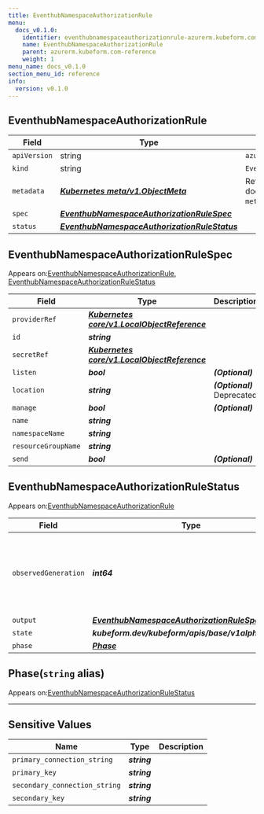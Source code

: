 ```yaml
---
title: EventhubNamespaceAuthorizationRule
menu:
  docs_v0.1.0:
    identifier: eventhubnamespaceauthorizationrule-azurerm.kubeform.com
    name: EventhubNamespaceAuthorizationRule
    parent: azurerm.kubeform.com-reference
    weight: 1
menu_name: docs_v0.1.0
section_menu_id: reference
info:
  version: v0.1.0
---
```


## EventhubNamespaceAuthorizationRule
| Field | Type | Description |
| ------ | ----- | ----------- |
| `apiVersion` | string | `azurerm.kubeform.com/v1alpha1` |
|    `kind` | string | `EventhubNamespaceAuthorizationRule` |
| `metadata` | ***[Kubernetes meta/v1.ObjectMeta](https://kubernetes.io/docs/reference/generated/kubernetes-api/v1.13/#objectmeta-v1-meta)***|Refer to the Kubernetes API documentation for the fields of the `metadata` field.|
| `spec` | ***[EventhubNamespaceAuthorizationRuleSpec](#eventhubnamespaceauthorizationrulespec)***||
| `status` | ***[EventhubNamespaceAuthorizationRuleStatus](#eventhubnamespaceauthorizationrulestatus)***||
## EventhubNamespaceAuthorizationRuleSpec

Appears on:[EventhubNamespaceAuthorizationRule](#eventhubnamespaceauthorizationrule), [EventhubNamespaceAuthorizationRuleStatus](#eventhubnamespaceauthorizationrulestatus)

| Field | Type | Description |
| ------ | ----- | ----------- |
| `providerRef` | ***[Kubernetes core/v1.LocalObjectReference](https://kubernetes.io/docs/reference/generated/kubernetes-api/v1.13/#localobjectreference-v1-core)***||
| `id` | ***string***||
| `secretRef` | ***[Kubernetes core/v1.LocalObjectReference](https://kubernetes.io/docs/reference/generated/kubernetes-api/v1.13/#localobjectreference-v1-core)***||
| `listen` | ***bool***| ***(Optional)*** |
| `location` | ***string***| ***(Optional)*** Deprecated|
| `manage` | ***bool***| ***(Optional)*** |
| `name` | ***string***||
| `namespaceName` | ***string***||
| `resourceGroupName` | ***string***||
| `send` | ***bool***| ***(Optional)*** |
## EventhubNamespaceAuthorizationRuleStatus

Appears on:[EventhubNamespaceAuthorizationRule](#eventhubnamespaceauthorizationrule)

| Field | Type | Description |
| ------ | ----- | ----------- |
| `observedGeneration` | ***int64***| ***(Optional)*** Resource generation, which is updated on mutation by the API Server.|
| `output` | ***[EventhubNamespaceAuthorizationRuleSpec](#eventhubnamespaceauthorizationrulespec)***| ***(Optional)*** |
| `state` | ***kubeform.dev/kubeform/apis/base/v1alpha1.State***| ***(Optional)*** |
| `phase` | ***[Phase](#phase)***| ***(Optional)*** |
## Phase(`string` alias)

Appears on:[EventhubNamespaceAuthorizationRuleStatus](#eventhubnamespaceauthorizationrulestatus)

---
## Sensitive Values
| Name | Type | Description |
|------|------|-------------|
| `primary_connection_string` | ***string*** ||
| `primary_key` | ***string*** ||
| `secondary_connection_string` | ***string*** ||
| `secondary_key` | ***string*** ||
